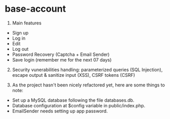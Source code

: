 # base-account

1. Main features

- Sign up
- Log in
- Edit
- Log out
- Password Recovery (Captcha + Email Sender)
- Save login (remember me for the next 07 days)

2. Security vunerabilities handling: parameterized queries (SQL Injection), escape output & sanitize input (XSS), CSRF tokens (CSRF)

3. As the project hasn't been nicely refactored yet, here are some things to note:

- Set up a MySQL database following the file databases.db.
- Database configuration at $config variable in public/index.php.
- EmailSender needs setting up app password.
